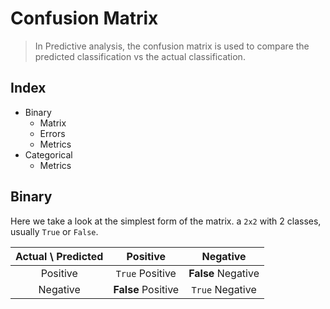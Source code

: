 # Confusion Matrix

> In Predictive analysis, the confusion matrix is used to compare the predicted classification vs the actual classification.

## Index
+ Binary
    + Matrix
    + Errors
    + Metrics
+ Categorical
    + Metrics

## Binary
Here we take a look at the simplest form of the matrix. a `2x2` with 2 classes, usually `True` or `False`.

| Actual \ Predicted    | Positive          |           Negative |
| :---:                 | :---:             | :---:              |
| Positive              | `True` Positive   | **False** Negative   |
| Negative              | **False** Positive  | `True` Negative    |
